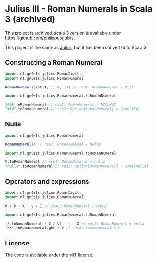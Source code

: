 # Julius III - Roman Numerals in Scala 3 (archived)

This project is archived, scala 3 version is available under https://github.com/philippus/julius.

This project is the same as [Julius](https://github.com/Philippus/julius), but it has been converted to Scala 3.

## Constructing a Roman Numeral

```scala
import nl.gn0s1s.julius.RomanDigit._
import nl.gn0s1s.julius.RomanNumeral

RomanNumeral(List(I, I, X, I)) // res0: RomanNumeral = XIII

import nl.gn0s1s.julius.RomanNumeral.toRomanNumeral

1666.toRomanNumeral // res1: RomanNumeral = MDCLXVI
"XIV".toRomanNumeral // res2: Option[RomanNumeral] = Some(XIV)
```

## Nulla

```scala
import nl.gn0s1s.julius.RomanNumeral

RomanNumeral() // res3: RomanNumeral = nulla

import nl.gn0s1s.julius.RomanNumeral.toRomanNumeral

0.toRomanNumeral // res4: RomanNumeral = nulla
"nulla".toRomanNumeral // res5: Option[RomanNumeral] = Some(nulla)
```

## Operators and expressions

```scala
import nl.gn0s1s.julius.RomanDigit._
import nl.gn0s1s.julius.RomanNumeral

M + M + X + V + I // res6: RomanNumeral = MMXVI

import nl.gn0s1s.julius.RomanNumeral.toRomanNumeral

(3.toRomanNumeral * C / V) - L - X // res7: RomanNumeral = nulla
"XX".toRomanNumeral.get * V // res8: RomanNumeral = C
```

## License
The code is available under the [MIT license](LICENSE.md).

